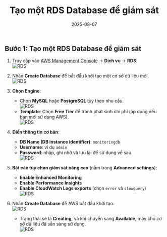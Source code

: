 ﻿---
title : "Tạo một RDS Database để giám sát"
date: 2025-08-07
weight : 1 
chapter : false
pre : " <b> 1.1 </b> "
---

## Bước 1: Tạo một RDS Database để giám sát



1. Truy cập vào [AWS Management Console](https://aws.amazon.com/console/) → **Dịch vụ** → **RDS**.  
   ![RDS](https://github.com/TuananhHZ/Aws_Whorkshop.git/images/1.monitoring/1.1/1.1.1.png)

2. Nhấn **Create Database** để bắt đầu khởi tạo một cơ sở dữ liệu mới.  
   ![RDS](https://github.com/TuananhHZ/Aws_Whorkshop.git/images/1.monitoring/1.1/1.1.2.png)

3. **Chọn Engine**:
   - Chọn **MySQL** hoặc **PostgreSQL** tùy theo nhu cầu.  
     ![RDS](https://github.com/TuananhHZ/Aws_Whorkshop.git/images/1.monitoring/1.1/1.1.3.png)
   - **Template**: Chọn **Free Tier** để tránh phát sinh chi phí (áp dụng nếu bạn mới sử dụng AWS).  
     ![RDS](https://github.com/TuananhHZ/Aws_Whorkshop.git/images/1.monitoring/1.1/1.1.4.png)

4. **Điền thông tin cơ bản**:
   - **DB Name (DB instance identifier)**: `monitoringdb`  
   - **Username**: ví dụ `admin`  
   - **Password**: nhập, ghi nhớ và lưu lại để sử dụng về sau.  
     ![RDS](https://github.com/TuananhHZ/Aws_Whorkshop.git/images/1.monitoring/1.1/1.1.5.png)

5. **Bật các tùy chọn giám sát nâng cao** (nằm trong **Advanced settings**):
   - **Enable Enhanced Monitoring**  
   - **Enable Performance Insights**  
   - **Enable CloudWatch Logs exports** (chọn `error` và `slowquery`)  
     ![RDS](https://github.com/TuananhHZ/Aws_Whorkshop.git/images/1.monitoring/1.1/1.1.6.png)

6. Nhấn **Create Database** để AWS bắt đầu khởi tạo.  
   ![RDS](https://github.com/TuananhHZ/Aws_Whorkshop.git/images/1.monitoring/1.1/1.1.7.png)

   - Trạng thái sẽ là **Creating**, và khi chuyển sang **Available**, máy chủ cơ sở dữ liệu đã sẵn sàng sử dụng.  
     ![RDS](https://github.com/TuananhHZ/Aws_Whorkshop.git/images/1.monitoring/1.1/1.1.8.png)
